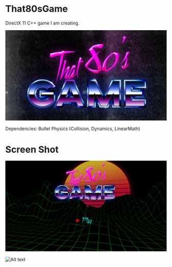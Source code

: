 # That80sGame

DirectX 11 C++ game I am creating.

![Alt text](/Screenshots/That80sGameLogo.jpg "Logo")

Dependencies:
	Bullet Physics (Collision, Dynamics, LinearMath)

# Screen Shot
![Alt text](/Screenshots/That80sGameScreenShot001.jpg "Main Menu")

![Alt text](/Screenshots/That80sGameVideo002.gif "Gameplay")
